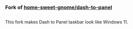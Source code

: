 ### Fork of [home-sweet-gnome/dash-to-panel](https://github.com/home-sweet-gnome/dash-to-panel)

##

This fork makes Dash to Panel taskbar look like Windows 11.